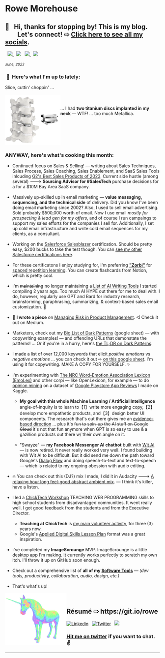 <meta property="og:image" content="https://raw.githubusercontent.com/rowe-morehouse/rowe-morehouse/master/rowe-morehouse.png">
<meta property="twitter:image" content="https://raw.githubusercontent.com/rowe-morehouse/rowe-morehouse/master/rowe-morehouse.png">

<h1> Rowe Morehouse</h1>
<h2>👋 &nbsp; Hi, thanks for stopping by! This is my blog.<br/>&nbsp; &nbsp; &nbsp; &nbsp; Let's connect! ⇨ <a href="https://sunshine.social/rowemore" target=_blank>Click here to see all my socials</a>.
</h2>
<div align="">
        <p>
           &nbsp; <a href="https://www.twitter.com/rowemore"><img src="https://img.shields.io/badge/twitter-%231DA1F2.svg?&style=for-the-badge&logo=twitter&logoColor=white" height=25>
          </a> &nbsp;
          <a href="https://www.linkedin.com/in/rowe-morehouse"><img src="https://img.shields.io/badge/linkedin-%230077B5.svg?&style=for-the-badge&logo=linkedin&logoColor=white" height=25></a> &nbsp;
          <a href="https://medium.com/@rowemore"><img src="https://img.shields.io/badge/medium-%2312100E.svg?&style=for-the-badge&logo=medium&logoColor=white" height=25>
          </a> &nbsp;
          <a href="https://stackoverflow.com/users/1618304/rowe-morehouse"><img src="https://img.shields.io/badge/Stack%20Overflow-%23F28033.svg?&style=for-the-badge&logo=stackoverflow&logoColor=white" height=25>
          </a>
        </p>
      <small><em>June, 2023</em></small>
      <h3>&nbsp;🌱&nbsp; Here's what I'm up to lately:</h3>
  Slice, cuttin' choppin' …<br/><br/>
          <img src="https://github.com/rowe-morehouse/rowe-morehouse/raw/master/implants-orig.png" width=180px align=left><br /><br/>
        … I had <strong>two titanium discs implanted in my neck</strong> — WTF! … too much Metallica.
 <BR CLEAR=all>

<h3>ANYWAY, here's what's cooking this month:</h3>

<ul>
<li>Continued focus on Sales & Selling! — writing about Sales Techniques, Sales Process, Sales Coaching, Sales Enablement, and SaaS Sales Tools inlcuding <a href="https://www.g2.com/best-software-companies/top-sales" target=_blank>G2's Best Sales Products of 2023<a>. Current side hustle (among several) 🡒 <strong>Sourcing Advisor for #SalesTech</strong> purchase decisions for a for a $10M Bay Area SaaS company.  <small><br /><br /></small>
<li>Massively up-skilled up in email marketing — <strong>value messaging, sequencing, and the technical side</strong> of delivery. Did you know I've been doing email marketing since 2002? Also, I used to sell email advertising. Sold probably $500,000 worth of email. Now I use email <em>mostly for prospecting & lead gen for my offers</em>, and of course I run campaings to support my sales efforts for the companies I sell for. Additionally, I set up cold email infrastructure and write cold email sequences for my clients, as a consultant.<small><br /><br /></small>
<li>Working on the <a href="https://www.salesforce.com/blog/salesblazer/">Salesforce Salesblazer</a> certification. Should be pretty easy, $200 bucks to take the test though. You can <a href="https://trailblazer.me/id/rowe-morehouse">see my other Salesforce certifications here</a>.
<small><br /><br /></small>
<li>For these certificatons I enjoy studying for, I'm preferring <strong><a href="https://zorbi.com" target=_blank>"Zorbi"<a></strong> for <a href="https://en.wikipedia.org/wiki/Spaced_repetition">spaced repetition learning</a>. You can create flashcards from Notion, which is pretty cool.<small><br /><br /></small>
<li>I'm <strike>maintaining</strike> no longer maintaining a <a href="https://gist.github.com/rowe-morehouse/b73cd74f5ed0e60633eb233244bd69e6" target="new">List of AI Writing Tools</a> I started compiling 2 years ago. Too much AI HYPE out there for me to deal with. I do, however, regularly use GPT and Bard for industry research, brainstorming, paraphrasing, summarizing, & context-based sales email customization. 🤖<small><br /><br /></small>
<li>🔧 ⁣<strong>I wrote a piece</strong> on <a href="https://rowemore.medium.com/taming-uncertainty-and-risk-in-product-management-5cac9eb85dec">Managing Risk in Product Management</a>. ◁ Check it out on Medium.
<small><br /><br /></small>
<li>Marketers, check out my <a href="https://docs.google.com/spreadsheets/d/1F-uq6lqjr7ZSqphSb8LyPb7UPPisIT0SrOYc8IuE5Ac/edit?usp=sharing">Big List of Dark Patterns</a> (google sheet) — with copywriting examples! — and offending URLs that demonstate the patterns! … Or if you're in a hurry, here's <a href="https://www.darkpatterns.org/types-of-dark-pattern">the TL;DR on Dark Patterns</a>.
<small><br /><br /></small><li>I made a list of over 12,000 keywords that elicit <em>positive emotions</em> vs <em>negative emotions</em> … you can check it out ⇨ <a href="https://docs.google.com/spreadsheets/d/1DjsQzSqYtgoyqW9UmptcrnmqLx73mbch7M0zmV5VuuQ/edit?usp=sharing">on this google sheet</a>. I'm using it for copywriting. MAKE A COPY FOR YOURSELF. ✨
<small><br /><br /></small><li>I'm experimenting with <a href="https://saifmohammad.com/WebPages/NRC-Emotion-Lexicon.htm">The NRC Word-Emotion Association Lexicon (EmoLex)</a> and other corpi — like OpenLexicon, for example — to do <a href="https://monkeylearn.com/blog/opinion-mining/">opinion mining</a> on a dataset of <a href="https://www.kaggle.com/rowemorehouse/googleplaystoreuserreviews">Google Playstore App Reviews</a> I made on Kaggle.
<small><br /><br /></small>
<ul type="circle">
<li><strong>My goal with this whole Machine Learning / Artificial Intelligence</strong> angle-of-inquiry is to learn to【1】write more engaging copy,【2】develop more empathetic products, and【3】design better UI components. The research that's out there gives me an <a href="https://web.stanford.edu/~jurafsky/slp3/slides/21_SentLex.pdf">evidence-based direction</a> … plus it's <strike>fun to spin-up the AI stuff on Google Cloud</strike> it's not that fun anymore when GPT is so easy to use & a gazillion products out there w/ their own angle on it.
<small><br /><br /></small>
<li>"Swayze" — <strong>my Facebook Messenger AI chatbot</strong> built with <a href="https://wit.ai">Wit AI</a> — is now retired. It never really worked very well. I found building with Wit AI to be difficult. But it did send me down the path toward Google's <a href="https://cloud.google.com/dialogflow/docs">Dialog Flow</a> and doing speech-to-text and text-to-speech — which is related to my ongoing obession with audio editing.
<small><br /><br /></small></ul>
<li>🔥 You can check out this (DJ?) mix I made, I did it in Audacity 🡒 <a href="https://www.mixcloud.com/Rowe-Morehouse/music-for-programming-vol-6/">A relaxing hour long feel-good abstract ambient mix</a>. — I think it's killer, have a listen.
<small><br /><br /></small><li>I led a <a href="https://chicktech.org">ChickTech Workshop</a> TEACHING WEB PROGRAMMING skills to high school students from disadvantaged communities. It went really well. I got good feedback from the students and from the Executive Director.
<small><br /><br /></small><ul type="circle">
<li><strong>Teaching at ChickTech</strong> is <ins>my main volunteer activity</ins>, for three (3) years now.
<li>Google's <a href="https://docs.google.com/document/d/1E3KZf4OwRZadim0ORDPJ3QSAsPs-ZB8CA4XBdtprbck/edit">Applied Digital Skills Lesson Plan</a> format was a great inspiration.
<small><br /><br /></small>
</ul>
<li>I've completed my <strong>ImageScrounge</strong> MVP. ImageScrounge is a little desktop app I'm making. It currently works perfectly to scratch my own itch. I'll throw it up on GitHub soon enough.
<small><br /><br /></small><li>
Check out a comprehensive list of <strong>all of my <a href="https://rowe-morehouse.github.io/resume/uses/" alt="Rowe Morehouse · Software Tools">Software Tools</a></strong><i> — (dev tools, productivity, collaboration, audio, design, etc.)</i><small><br /><br /></small></li>
        
<li>That's what's up!</li>
</ul>

         
</td>
<td style="padding: 0; margin: 0">
  <div align="left">
    <img src="https://github.com/rowe-morehouse/rowe-morehouse/raw/master/main.gif" width=200px align=left><br />
   <h2> Résumé ⇨ https://git.io/rowe</h2>
  </div>
</div>

<!-- Your badges -->
[![Linkedin](https://img.shields.io/badge/Rowe%20Morehouse-blue?style=flat&logo=Linkedin&logoColor=white)](https://www.linkedin.com/in/rowe-morehouse/) &nbsp; [![Twitter](https://img.shields.io/badge/@rowemore-1da1f2?style=flat&logo=Twitter&logoColor=white)](https://www.twitter.com/rowemore) &nbsp; ![](https://komarev.com/ghpvc/?username=rowe-morehouse&style=flat&color=ff69bb)

### <a href="https://twitter.com/rowemore">Hit me on twitter</a> if you want to chat. ✌️

<hr />




